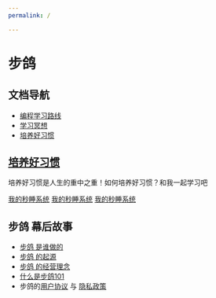```yaml
---
permalink: /

---
```


# 步鸽


## 文档导航

- [编程学习路线](/学习路线)
- [学习冥想](/学习冥想)
- [培养好习惯](/好习惯)



## [培养好习惯](/好习惯)

培养好习惯是人生的重中之重！如何培养好习惯？和我一起学习吧

[我的秒睡系统](/好习惯/为睡眠建立系统.md)
[我的秒睡系统](/好习惯/为睡眠建立系统.md)
[我的秒睡系统](/好习惯/为睡眠建立系统.md)

## 步鸽 幕后故事
- [步鸽 是谁做的](/学习路线)
- [步鸽 的起源](/学习冥想)
- [步鸽 的经营理念](/好习惯)
- [什么是步鸽101](/好习惯)
- 步鸽的[用户协议](/好习惯) 与 [隐私政策](/好习惯)